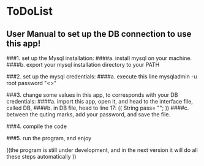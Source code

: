 # ToDoList

## User Manual to set up the DB connection to use this app!

###1. set up the Mysql installation:
####a. install mysql on your machine.
####b. export your mysql installation directory to your PATH

###2. set up the mysql credentials:
####a. execute this line mysqladmin -u root password "<<your pass>>"

###3. change some values in this app, to corresponds with your DB credentials:
####a. import this app, open it, and head to the interface file, called DB,
####b. in DB file, head to line 17: (( String pass= ""; ))
####c. between the quting marks, add your password, and save the file.

###4. compile the code

###5. run the program, and enjoy


((the program is still under development, and in the next version it will do all these steps automatically ))





